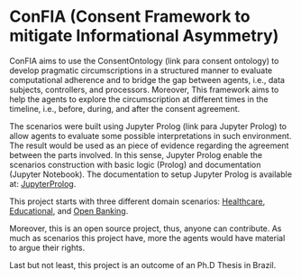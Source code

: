 
# ConFIA (Consent Framework to mitigate Informational Asymmetry)

ConFIA aims to use the ConsentOntology (link para consent ontology) to develop pragmatic circumscriptions in a structured manner to evaluate computational adherence and to bridge the gap between agents, i.e., data subjects, controllers, and processors. Moreover, This framework aims to help the agents to explore the circumscription at different times in the timeline, i.e., before, during, and after the consent agreement.

The scenarios were built using Jupyter Prolog (link para Jupyter Prolog) to allow agents to evaluate some possible interpretations in such environment. The result would be used as an piece of evidence regarding the agreement between the parts involved. In this sense, Jupyter Prolog enable the scenarios construction with basic logic (Prolog) and documentation (Jupyter Notebook). The documentation to setup Jupyter Prolog is available at: [JupyterProlog](JupyterProlog.md).

This project starts with three different domain scenarios: [Healthcare](LGPD_Health_Scenario.ipynb), [Educational](LGPD_Educational_Scenario.ipynb), and [Open Banking](Open_Banking_Scenario.ipynb).

Moreover, this is an open source project, thus, anyone can contribute. As much as scenarios this project have, more the agents would have material to argue their rights.

Last but not least, this project is an outcome of an Ph.D Thesis in Brazil.